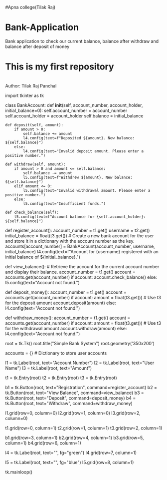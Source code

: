 #Apna college(Tilak Raj)
# Bank-Application
Bank application to check our current balance, balance after withdraw and balance after deposit of money
# This is my first repository
<Br>
Author: Tilak Raj Panchal

import tkinter as tk

class BankAccount:
    def __init__(self, account_number, account_holder, initial_balance=0):
        self.account_number = account_number
        self.account_holder = account_holder
        self.balance = initial_balance

    def deposit(self, amount):
        if amount > 0:
            self.balance += amount
            l4.config(text=f"Deposited ${amount}. New balance: ${self.balance}")
        else:
            l4.config(text="Invalid deposit amount. Please enter a positive number.")

    def withdraw(self, amount):
        if amount > 0 and amount <= self.balance:
            self.balance -= amount
            l5.config(text=f"Withdrew ${amount}. New balance: ${self.balance}")
        elif amount <= 0:
            l5.config(text="Invalid withdrawal amount. Please enter a positive number.")
        else:
            l5.config(text="Insufficient funds.")

    def check_balance(self):
        l5.config(text=f"Account balance for {self.account_holder}: ${self.balance}")

def register_account():
    account_number = t1.get()
    username = t2.get()
    initial_balance = float(t3.get())
    # Create a new bank account for the user and store it in a dictionary with the account number as the key.
    accounts[account_number] = BankAccount(account_number, username, initial_balance)
    l4.config(text=f"Account for {username} registered with an initial balance of ${initial_balance}.")

def view_balance():
    # Retrieve the account for the current account number and display their balance.
    account_number = t1.get()
    account = accounts.get(account_number)
    if account:
        account.check_balance()
    else:
        l5.config(text="Account not found.")

def deposit_money():
    account_number = t1.get()
    account = accounts.get(account_number)
    if account:
        amount = float(t3.get())  # Use t3 for the deposit amount
        account.deposit(amount)
    else:
        l4.config(text="Account not found.")

def withdraw_money():
    account_number = t1.get()
    account = accounts.get(account_number)
    if account:
        amount = float(t3.get())  # Use t3 for the withdrawal amount
        account.withdraw(amount)
    else:
        l4.config(text="Account not found.")

root = tk.Tk()
root.title("Simple Bank System")
root.geometry('350x200')

accounts = {}  # Dictionary to store user accounts

l1 = tk.Label(root, text="Account Number")
l2 = tk.Label(root, text="User Name")
l3 = tk.Label(root, text="Amount")

t1 = tk.Entry(root)
t2 = tk.Entry(root)
t3 = tk.Entry(root)

b1 = tk.Button(root, text="Registration", command=register_account)
b2 = tk.Button(root, text="View Balance", command=view_balance)
b3 = tk.Button(root, text="Deposit", command=deposit_money)
b4 = tk.Button(root, text="Withdraw", command=withdraw_money)

l1.grid(row=0, column=0)
l2.grid(row=1, column=0)
l3.grid(row=2, column=0)

t1.grid(row=0, column=1)
t2.grid(row=1, column=1)
t3.grid(row=2, column=1)

b1.grid(row=3, column=1)
b2.grid(row=4, column=1)
b3.grid(row=5, column=1)
b4.grid(row=6, column=1)

l4 = tk.Label(root, text="", fg="green")
l4.grid(row=7, column=1)

l5 = tk.Label(root, text="", fg="blue")
l5.grid(row=8, column=1)

tk.mainloop()
